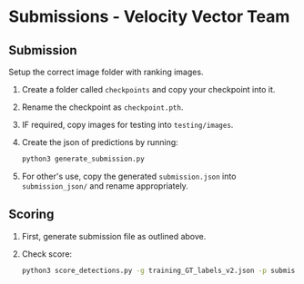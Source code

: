 # Submissions - Velocity Vector Team

## Submission

Setup the correct image folder with ranking images.
1. Create a folder called `checkpoints` and copy your checkpoint into it.
2. Rename the checkpoint as `checkpoint.pth`.
3. IF required, copy images for testing into `testing/images`.
4. Create the json of predictions by running:

    ```bash
    python3 generate_submission.py
    ```
5. For other's use, copy the generated `submission.json` into `submission_json/` and rename appropriately.

## Scoring

1. First, generate submission file as outlined above.
2. Check score:

    ```bash
    python3 score_detections.py -g training_GT_labels_v2.json -p submission.json
    ```

